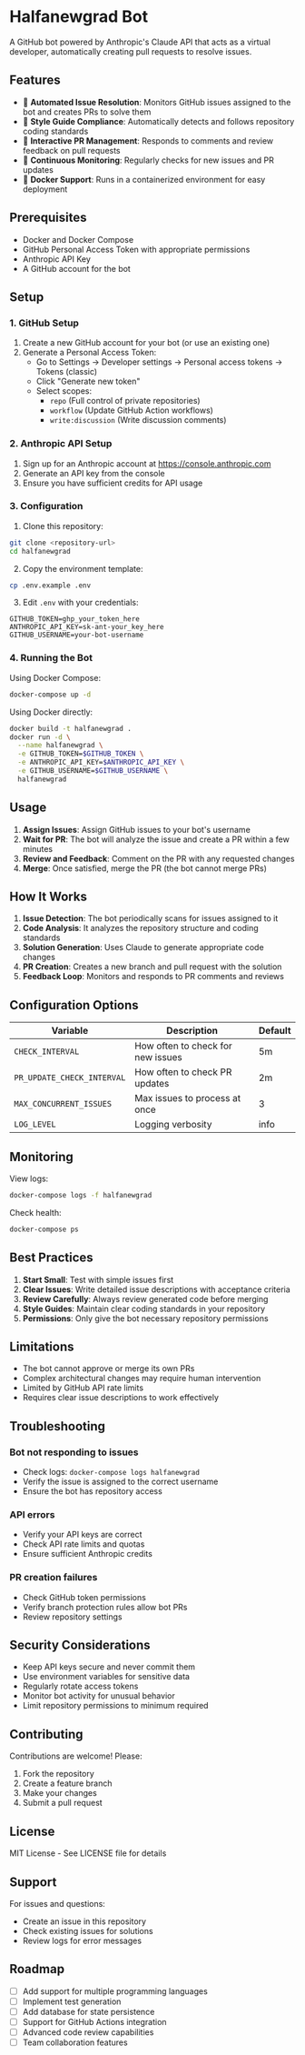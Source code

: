 # Halfanewgrad Bot

A GitHub bot powered by Anthropic's Claude API that acts as a virtual developer, automatically creating pull requests to resolve issues.

## Features

- 🤖 **Automated Issue Resolution**: Monitors GitHub issues assigned to the bot and creates PRs to solve them
- 📝 **Style Guide Compliance**: Automatically detects and follows repository coding standards
- 💬 **Interactive PR Management**: Responds to comments and review feedback on pull requests
- 🔄 **Continuous Monitoring**: Regularly checks for new issues and PR updates
- 🐳 **Docker Support**: Runs in a containerized environment for easy deployment

## Prerequisites

- Docker and Docker Compose
- GitHub Personal Access Token with appropriate permissions
- Anthropic API Key
- A GitHub account for the bot

## Setup

### 1. GitHub Setup

1. Create a new GitHub account for your bot (or use an existing one)
2. Generate a Personal Access Token:
   - Go to Settings → Developer settings → Personal access tokens → Tokens (classic)
   - Click "Generate new token"
   - Select scopes:
     - `repo` (Full control of private repositories)
     - `workflow` (Update GitHub Action workflows)
     - `write:discussion` (Write discussion comments)

### 2. Anthropic API Setup

1. Sign up for an Anthropic account at https://console.anthropic.com
2. Generate an API key from the console
3. Ensure you have sufficient credits for API usage

### 3. Configuration

1. Clone this repository:
```bash
git clone <repository-url>
cd halfanewgrad
```

2. Copy the environment template:
```bash
cp .env.example .env
```

3. Edit `.env` with your credentials:
```env
GITHUB_TOKEN=ghp_your_token_here
ANTHROPIC_API_KEY=sk-ant-your_key_here
GITHUB_USERNAME=your-bot-username
```

### 4. Running the Bot

Using Docker Compose:
```bash
docker-compose up -d
```

Using Docker directly:
```bash
docker build -t halfanewgrad .
docker run -d \
  --name halfanewgrad \
  -e GITHUB_TOKEN=$GITHUB_TOKEN \
  -e ANTHROPIC_API_KEY=$ANTHROPIC_API_KEY \
  -e GITHUB_USERNAME=$GITHUB_USERNAME \
  halfanewgrad
```

## Usage

1. **Assign Issues**: Assign GitHub issues to your bot's username
2. **Wait for PR**: The bot will analyze the issue and create a PR within a few minutes
3. **Review and Feedback**: Comment on the PR with any requested changes
4. **Merge**: Once satisfied, merge the PR (the bot cannot merge PRs)

## How It Works

1. **Issue Detection**: The bot periodically scans for issues assigned to it
2. **Code Analysis**: It analyzes the repository structure and coding standards
3. **Solution Generation**: Uses Claude to generate appropriate code changes
4. **PR Creation**: Creates a new branch and pull request with the solution
5. **Feedback Loop**: Monitors and responds to PR comments and reviews

## Configuration Options

| Variable | Description | Default |
|----------|-------------|---------|
| `CHECK_INTERVAL` | How often to check for new issues | 5m |
| `PR_UPDATE_CHECK_INTERVAL` | How often to check PR updates | 2m |
| `MAX_CONCURRENT_ISSUES` | Max issues to process at once | 3 |
| `LOG_LEVEL` | Logging verbosity | info |

## Monitoring

View logs:
```bash
docker-compose logs -f halfanewgrad
```

Check health:
```bash
docker-compose ps
```

## Best Practices

1. **Start Small**: Test with simple issues first
2. **Clear Issues**: Write detailed issue descriptions with acceptance criteria
3. **Review Carefully**: Always review generated code before merging
4. **Style Guides**: Maintain clear coding standards in your repository
5. **Permissions**: Only give the bot necessary repository permissions

## Limitations

- The bot cannot approve or merge its own PRs
- Complex architectural changes may require human intervention
- Limited by GitHub API rate limits
- Requires clear issue descriptions to work effectively

## Troubleshooting

### Bot not responding to issues
- Check logs: `docker-compose logs halfanewgrad`
- Verify the issue is assigned to the correct username
- Ensure the bot has repository access

### API errors
- Verify your API keys are correct
- Check API rate limits and quotas
- Ensure sufficient Anthropic credits

### PR creation failures
- Check GitHub token permissions
- Verify branch protection rules allow bot PRs
- Review repository settings

## Security Considerations

- Keep API keys secure and never commit them
- Use environment variables for sensitive data
- Regularly rotate access tokens
- Monitor bot activity for unusual behavior
- Limit repository permissions to minimum required

## Contributing

Contributions are welcome! Please:
1. Fork the repository
2. Create a feature branch
3. Make your changes
4. Submit a pull request

## License

MIT License - See LICENSE file for details

## Support

For issues and questions:
- Create an issue in this repository
- Check existing issues for solutions
- Review logs for error messages

## Roadmap

- [ ] Add support for multiple programming languages
- [ ] Implement test generation
- [ ] Add database for state persistence
- [ ] Support for GitHub Actions integration
- [ ] Advanced code review capabilities
- [ ] Team collaboration features
